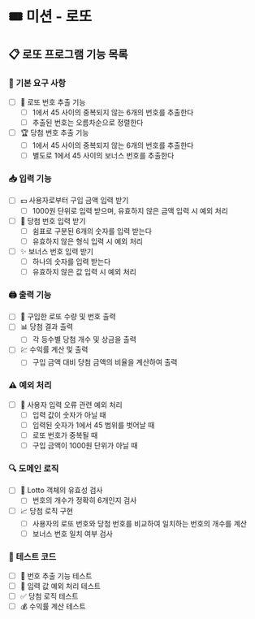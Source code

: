 # 🎟 미션 - 로또
## 📋 로또 프로그램 기능 목록

### 🎯 기본 요구 사항
- [ ] 🔢 로또 번호 추출 기능
    - [ ] 1에서 45 사이의 중복되지 않는 6개의 번호를 추출한다
    - [ ] 추출된 번호는 오름차순으로 정렬한다
- [ ] 🏆 당첨 번호 추출 기능
    - [ ] 1에서 45 사이의 중복되지 않는 6개의 번호를 추출한다
    - [ ] 별도로 1에서 45 사이의 보너스 번호를 추출한다

### 📥 입력 기능
- [ ] 💵 사용자로부터 구입 금액 입력 받기
    - [ ] 1000원 단위로 입력 받으며, 유효하지 않은 금액 입력 시 예외 처리
- [ ] 📝 당첨 번호 입력 받기
    - [ ] 쉼표로 구분된 6개의 숫자를 입력 받는다
    - [ ] 유효하지 않은 형식 입력 시 예외 처리
- [ ] ✨ 보너스 번호 입력 받기
    - [ ] 하나의 숫자를 입력 받는다
    - [ ] 유효하지 않은 값 입력 시 예외 처리

### 🖨 출력 기능
- [ ] 🎫 구입한 로또 수량 및 번호 출력
- [ ] 📊 당첨 결과 출력
    - [ ] 각 등수별 당첨 개수 및 상금을 출력
- [ ] 💹 수익률 계산 및 출력
    - [ ] 구입 금액 대비 당첨 금액의 비율을 계산하여 출력

### ⚠️ 예외 처리
- [ ] 🚫 사용자 입력 오류 관련 예외 처리
    - [ ] 입력 값이 숫자가 아닐 때
    - [ ] 입력된 숫자가 1에서 45 범위를 벗어날 때
    - [ ] 로또 번호가 중복될 때
    - [ ] 구입 금액이 1000원 단위가 아닐 때

### 🔍 도메인 로직
- [ ] 🧾 Lotto 객체의 유효성 검사
    - [ ] 번호의 개수가 정확히 6개인지 검사
- [ ] 📈 당첨 로직 구현
    - [ ] 사용자의 로또 번호와 당첨 번호를 비교하여 일치하는 번호의 개수를 계산
    - [ ] 보너스 번호 일치 여부 검사

### 🧪 테스트 코드
- [ ] 🧪 번호 추출 기능 테스트
- [ ] 🛂 입력 값 예외 처리 테스트
- [ ] ✅ 당첨 로직 테스트
- [ ] 💰 수익률 계산 테스트